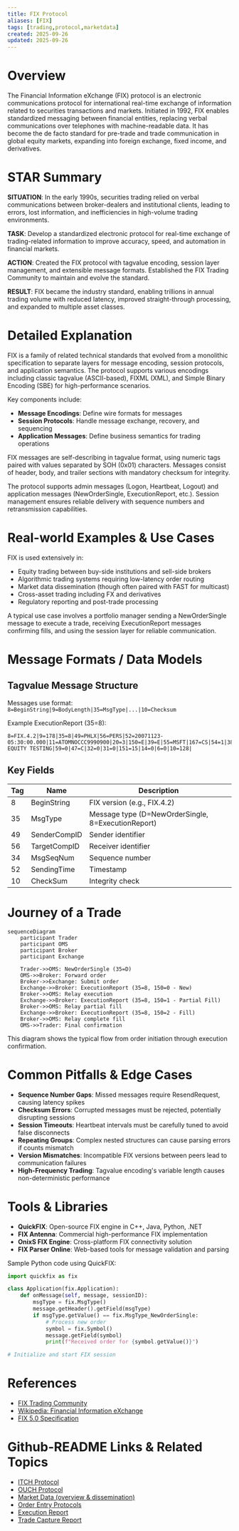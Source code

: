 ```yaml
---
title: FIX Protocol
aliases: [FIX]
tags: [trading,protocol,marketdata]
created: 2025-09-26
updated: 2025-09-26
---
```


# Overview

The Financial Information eXchange (FIX) protocol is an electronic communications protocol for international real-time exchange of information related to securities transactions and markets. Initiated in 1992, FIX enables standardized messaging between financial entities, replacing verbal communications over telephones with machine-readable data. It has become the de facto standard for pre-trade and trade communication in global equity markets, expanding into foreign exchange, fixed income, and derivatives.

# STAR Summary

**SITUATION**: In the early 1990s, securities trading relied on verbal communications between broker-dealers and institutional clients, leading to errors, lost information, and inefficiencies in high-volume trading environments.

**TASK**: Develop a standardized electronic protocol for real-time exchange of trading-related information to improve accuracy, speed, and automation in financial markets.

**ACTION**: Created the FIX protocol with tagvalue encoding, session layer management, and extensible message formats. Established the FIX Trading Community to maintain and evolve the standard.

**RESULT**: FIX became the industry standard, enabling trillions in annual trading volume with reduced latency, improved straight-through processing, and expanded to multiple asset classes.

# Detailed Explanation

FIX is a family of related technical standards that evolved from a monolithic specification to separate layers for message encoding, session protocols, and application semantics. The protocol supports various encodings including classic tagvalue (ASCII-based), FIXML (XML), and Simple Binary Encoding (SBE) for high-performance scenarios.

Key components include:

- **Message Encodings**: Define wire formats for messages
- **Session Protocols**: Handle message exchange, recovery, and sequencing
- **Application Messages**: Define business semantics for trading operations

FIX messages are self-describing in tagvalue format, using numeric tags paired with values separated by SOH (0x01) characters. Messages consist of header, body, and trailer sections with mandatory checksum for integrity.

The protocol supports admin messages (Logon, Heartbeat, Logout) and application messages (NewOrderSingle, ExecutionReport, etc.). Session management ensures reliable delivery with sequence numbers and retransmission capabilities.

# Real-world Examples & Use Cases

FIX is used extensively in:
- Equity trading between buy-side institutions and sell-side brokers
- Algorithmic trading systems requiring low-latency order routing
- Market data dissemination (though often paired with FAST for multicast)
- Cross-asset trading including FX and derivatives
- Regulatory reporting and post-trade processing

A typical use case involves a portfolio manager sending a NewOrderSingle message to execute a trade, receiving ExecutionReport messages confirming fills, and using the session layer for reliable communication.

# Message Formats / Data Models

## Tagvalue Message Structure

Messages use format: `8=BeginString|9=BodyLength|35=MsgType|...|10=Checksum`

Example ExecutionReport (35=8):

```
8=FIX.4.2|9=178|35=8|49=PHLX|56=PERS|52=20071123-05:30:00.000|11=ATOMNOCCC9990900|20=3|150=E|39=E|55=MSFT|167=CS|54=1|38=15|40=2|44=15|58=PHLX EQUITY TESTING|59=0|47=C|32=0|31=0|151=15|14=0|6=0|10=128|
```

## Key Fields

| Tag | Name | Description |
|-----|------|-------------|
| 8 | BeginString | FIX version (e.g., FIX.4.2) |
| 35 | MsgType | Message type (D=NewOrderSingle, 8=ExecutionReport) |
| 49 | SenderCompID | Sender identifier |
| 56 | TargetCompID | Receiver identifier |
| 34 | MsgSeqNum | Sequence number |
| 52 | SendingTime | Timestamp |
| 10 | CheckSum | Integrity check |

# Journey of a Trade

```mermaid
sequenceDiagram
    participant Trader
    participant OMS
    participant Broker
    participant Exchange

    Trader->>OMS: NewOrderSingle (35=D)
    OMS->>Broker: Forward order
    Broker->>Exchange: Submit order
    Exchange->>Broker: ExecutionReport (35=8, 150=0 - New)
    Broker->>OMS: Relay execution
    Exchange->>Broker: ExecutionReport (35=8, 150=1 - Partial Fill)
    Broker->>OMS: Relay partial fill
    Exchange->>Broker: ExecutionReport (35=8, 150=2 - Fill)
    Broker->>OMS: Relay complete fill
    OMS->>Trader: Final confirmation
```

This diagram shows the typical flow from order initiation through execution confirmation.

# Common Pitfalls & Edge Cases

- **Sequence Number Gaps**: Missed messages require ResendRequest, causing latency spikes
- **Checksum Errors**: Corrupted messages must be rejected, potentially disrupting sessions
- **Session Timeouts**: Heartbeat intervals must be carefully tuned to avoid false disconnects
- **Repeating Groups**: Complex nested structures can cause parsing errors if counts mismatch
- **Version Mismatches**: Incompatible FIX versions between peers lead to communication failures
- **High-Frequency Trading**: Tagvalue encoding's variable length causes non-deterministic performance

# Tools & Libraries

- **QuickFIX**: Open-source FIX engine in C++, Java, Python, .NET
- **FIX Antenna**: Commercial high-performance FIX implementation
- **OnixS FIX Engine**: Cross-platform FIX connectivity solution
- **FIX Parser Online**: Web-based tools for message validation and parsing

Sample Python code using QuickFIX:

```python
import quickfix as fix

class Application(fix.Application):
    def onMessage(self, message, sessionID):
        msgType = fix.MsgType()
        message.getHeader().getField(msgType)
        if msgType.getValue() == fix.MsgType_NewOrderSingle:
            # Process new order
            symbol = fix.Symbol()
            message.getField(symbol)
            print(f"Received order for {symbol.getValue()}")

# Initialize and start FIX session
```

# References

- [FIX Trading Community](https://www.fixtrading.org/)
- [Wikipedia: Financial Information eXchange](https://en.wikipedia.org/wiki/Financial_Information_eXchange)
- [FIX 5.0 Specification](https://www.fixtrading.org/standards/fix-5-0/)

# Github-README Links & Related Topics

- [ITCH Protocol](itch-protocol/)
- [OUCH Protocol](ouch-protocol/)
- [Market Data (overview & dissemination)](market-data-overview-dissemination/)
- [Order Entry Protocols](order-entry-protocols/)
- [Execution Report](execution-report/)
- [Trade Capture Report](trade-capture-report/)